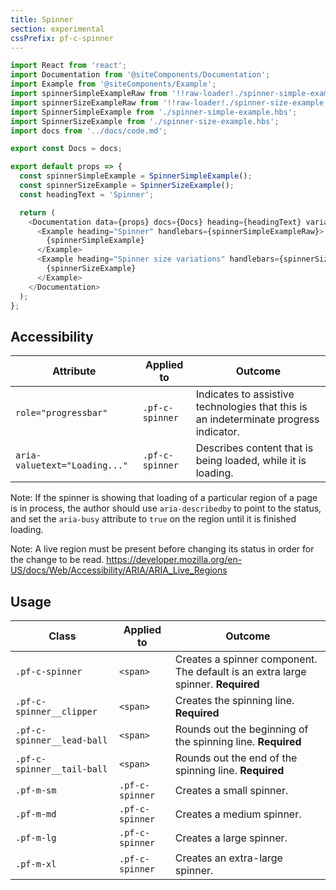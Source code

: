 ```yaml
---
title: Spinner
section: experimental
cssPrefix: pf-c-spinner
---
```


```js
import React from 'react';
import Documentation from '@siteComponents/Documentation';
import Example from '@siteComponents/Example';
import spinnerSimpleExampleRaw from '!!raw-loader!./spinner-simple-example.hbs';
import spinnerSizeExampleRaw from '!!raw-loader!./spinner-size-example.hbs';
import SpinnerSimpleExample from './spinner-simple-example.hbs';
import SpinnerSizeExample from './spinner-size-example.hbs';
import docs from '../docs/code.md';

export const Docs = docs;

export default props => {
  const spinnerSimpleExample = SpinnerSimpleExample();
  const spinnerSizeExample = SpinnerSizeExample();
  const headingText = 'Spinner';

  return (
    <Documentation data={props} docs={Docs} heading={headingText} variablesRoot={variablesRoot}>
      <Example heading="Spinner" handlebars={spinnerSimpleExampleRaw}>
        {spinnerSimpleExample}
      </Example>
      <Example heading="Spinner size variations" handlebars={spinnerSizeExampleRaw}>
        {spinnerSizeExample}
      </Example>
    </Documentation>
  );
};
```

## Accessibility

| Attribute | Applied to | Outcome |
| -- | -- | -- |
| `role="progressbar"` | `.pf-c-spinner` |  Indicates to assistive technologies that this is an indeterminate progress indicator. |
| `aria-valuetext="Loading..."` | `.pf-c-spinner` |  Describes content that is being loaded, while it is loading. |

Note: If the spinner is showing that loading of a particular region of a page is in process, the author should use `aria-describedby` to point to the status, and set the `aria-busy` attribute to `true` on the region until it is finished loading. 

Note: A live region must be present before changing its status in order for the change to be read. https://developer.mozilla.org/en-US/docs/Web/Accessibility/ARIA/ARIA_Live_Regions

## Usage

| Class | Applied to | Outcome |
| -- | -- | -- |
| `.pf-c-spinner` | `<span>` |  Creates a spinner component. The default is an extra large spinner. **Required**|
| `.pf-c-spinner__clipper` | `<span>` |  Creates the spinning line. **Required**|
| `.pf-c-spinner__lead-ball` | `<span>` |  Rounds out the beginning of the spinning line. **Required**|
| `.pf-c-spinner__tail-ball` | `<span>` |  Rounds out the end of the spinning line. **Required**|
| `.pf-m-sm` | `.pf-c-spinner` |  Creates a small spinner. |
| `.pf-m-md` | `.pf-c-spinner` |  Creates a medium spinner. |
| `.pf-m-lg` | `.pf-c-spinner` |  Creates a large spinner. |
| `.pf-m-xl` | `.pf-c-spinner` |  Creates an extra-large spinner. |

